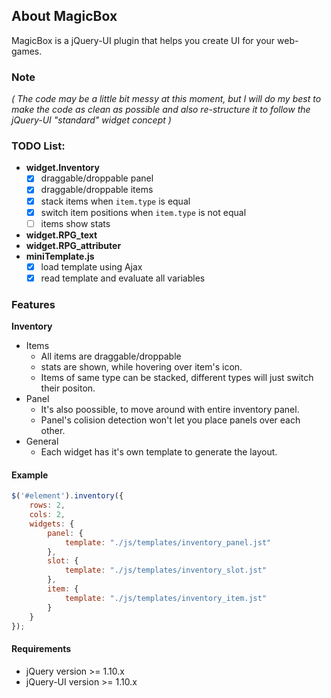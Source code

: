 ## About MagicBox
MagicBox is a jQuery-UI plugin that helps you create UI for your web-games.

### Note
*( The code may be a little bit messy at this moment, but I will do my best to make the code as clean as possible and 
also re-structure it to follow the jQuery-UI "standard" widget concept )*

### TODO List:
* **widget.Inventory**
	- [x] draggable/droppable panel
	- [x] draggable/droppable items
	- [x] stack items when `item.type` is equal
	- [x] switch item positions when `item.type` is not equal
	- [ ] items show stats
* **widget.RPG_text**
* **widget.RPG_attributer**
* **miniTemplate.js**
	- [x] load template using Ajax
	- [x] read template and evaluate all variables

### Features
**Inventory**
* Items
  + All items are draggable/droppable
  + stats are shown, while hovering over item's icon.
  + Items of same type can be stacked, different types will just switch their positon.
* Panel
  + It's also poossible, to move around with entire inventory panel.
  + Panel's colision detection won't let you place panels over each other.
* General
  + Each widget has it's own template to generate the layout.

#### Example
```javascript
$('#element').inventory({
	rows: 2,
	cols: 2,
	widgets: {
		panel: {
			template: "./js/templates/inventory_panel.jst"
		},
		slot: {
			template: "./js/templates/inventory_slot.jst"
		},
		item: {
			template: "./js/templates/inventory_item.jst"
		}
	}
});
```

#### Requirements
* jQuery version >= 1.10.x
* jQuery-UI version >= 1.10.x
